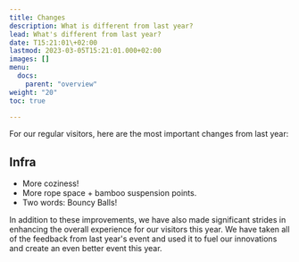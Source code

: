 ```yaml
---
title: Changes
description: What is different from last year?
lead: What's different from last year?
date: T15:21:01\+02:00
lastmod: 2023-03-05T15:21:01.000+02:00
images: []
menu: 
  docs:
    parent: "overview"
weight: "20"
toc: true

---
```


For our regular visitors, here are the most important changes from last year:

## Infra

* More coziness! 
* More rope space + bamboo suspension points.
* Two words: Bouncy Balls!

In addition to these improvements, we have also made significant strides in enhancing the overall experience for our visitors this year. We have taken all of the feedback from last year's event and used it to fuel our innovations and create an even better event this year.
